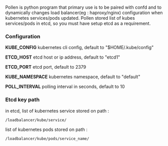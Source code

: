 Pollen is python program that primary use is to be paired with confd and to dynamically changes load balancer(eg : haproxy/nginx) configuration when kubernetes services/pods updated. 
Pollen stored list of kubes services/pods in etcd, so you must have setup etcd as a requirement.

### Configuration
**KUBE_CONFIG** kubernetes cli config, default to "$HOME/.kube/config"

**ETCD_HOST** etcd host or ip address, default to "etcd1"

**ETCD_PORT** etcd port, default to 2379

**KUBE_NAMESPACE** kubernetes namespace, default to "default"

**POLL_INTERVAL** polling interval in seconds, default to 10

### Etcd key path
in etcd, list of kubernetes service stored on path :

`/loadbalancer/kube/service/`

list of kubernetes pods stored on path :

`/loadbalancer/kube/pods/service_name/`
